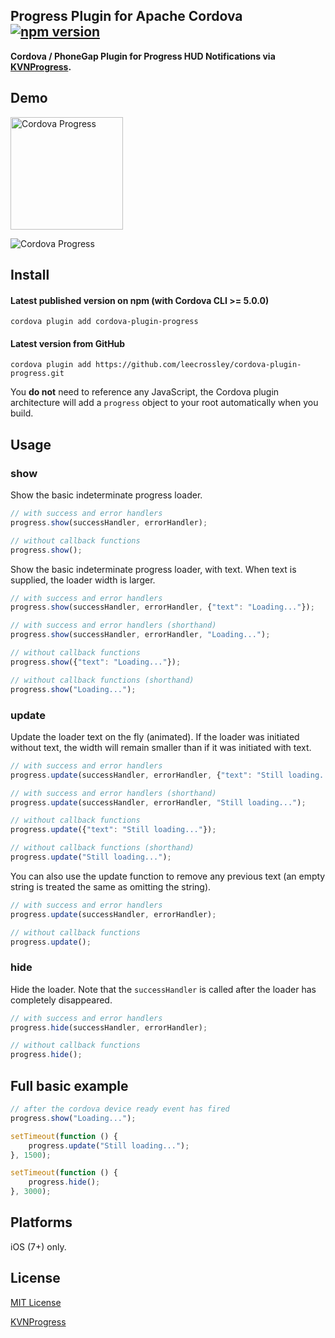 ## Progress Plugin for Apache Cordova [![npm version](https://badge.fury.io/js/cordova-plugin-progress.svg)](http://badge.fury.io/js/cordova-plugin-progress)

**Cordova / PhoneGap Plugin for Progress HUD Notifications via [KVNProgress](https://github.com/kevin-hirsch/KVNProgress).**

## Demo

<img src="https://raw.github.com/leecrossley/cordova-plugin-progress/master/progress.gif" alt="Cordova Progress" width="180" style="width: 180px;">

![Cordova Progress](https://raw.github.com/leecrossley/cordova-plugin-progress/master/progress.gif)

## Install

#### Latest published version on npm (with Cordova CLI >= 5.0.0)

```
cordova plugin add cordova-plugin-progress
```

#### Latest version from GitHub

```
cordova plugin add https://github.com/leecrossley/cordova-plugin-progress.git
```

You **do not** need to reference any JavaScript, the Cordova plugin architecture will add a `progress` object to your root automatically when you build.

## Usage

### show

Show the basic indeterminate progress loader.

```js
// with success and error handlers
progress.show(successHandler, errorHandler);

// without callback functions
progress.show();
```

Show the basic indeterminate progress loader, with text. When text is supplied, the loader width is larger.

```js
// with success and error handlers
progress.show(successHandler, errorHandler, {"text": "Loading..."});

// with success and error handlers (shorthand)
progress.show(successHandler, errorHandler, "Loading...");

// without callback functions
progress.show({"text": "Loading..."});

// without callback functions (shorthand)
progress.show("Loading...");
```

### update

Update the loader text on the fly (animated). If the loader was initiated without text, the width will remain smaller than if it was initiated with text.

```js
// with success and error handlers
progress.update(successHandler, errorHandler, {"text": "Still loading..."});

// with success and error handlers (shorthand)
progress.update(successHandler, errorHandler, "Still loading...");

// without callback functions
progress.update({"text": "Still loading..."});

// without callback functions (shorthand)
progress.update("Still loading...");
```

You can also use the update function to remove any previous text (an empty string is treated the same as omitting the string).

```js
// with success and error handlers
progress.update(successHandler, errorHandler);

// without callback functions
progress.update();
```

### hide

Hide the loader. Note that the `successHandler` is called after the loader has completely disappeared.

```js
// with success and error handlers
progress.hide(successHandler, errorHandler);

// without callback functions
progress.hide();
```

## Full basic example

```js
// after the cordova device ready event has fired
progress.show("Loading...");

setTimeout(function () {
    progress.update("Still loading...");
}, 1500);

setTimeout(function () {
    progress.hide();
}, 3000);
```

## Platforms

iOS (7+) only.

## License

[MIT License](http://ilee.mit-license.org)

[KVNProgress](https://github.com/kevin-hirsch/KVNProgress#license)

